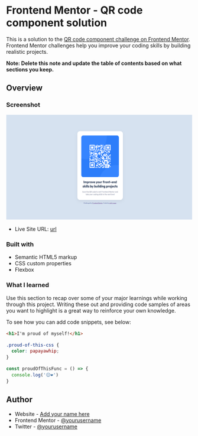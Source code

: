 # Frontend Mentor - QR code component solution

This is a solution to the [QR code component challenge on Frontend Mentor](https://www.frontendmentor.io/challenges/qr-code-component-iux_sIO_H). Frontend Mentor challenges help you improve your coding skills by building realistic projects. 

**Note: Delete this note and update the table of contents based on what sections you keep.**

## Overview

### Screenshot

![](./screenshot.png)


- Live Site URL: [url]()


### Built with

- Semantic HTML5 markup
- CSS custom properties
- Flexbox

### What I learned

Use this section to recap over some of your major learnings while working through this project. Writing these out and providing code samples of areas you want to highlight is a great way to reinforce your own knowledge.

To see how you can add code snippets, see below:

```html
<h1>I'm proud of myself!</h1>
```
```css
.proud-of-this-css {
  color: papayawhip;
}
```
```js
const proudOfThisFunc = () => {
  console.log('😌❤')
}
```

## Author

- Website - [Add your name here](https://qrcodecomponent-sha.netlify.app/)
- Frontend Mentor - [@yourusername](https://www.frontendmentor.io/profile/shafni50)
- Twitter - [@yourusername](https://www.twitter.com/shafni50)
